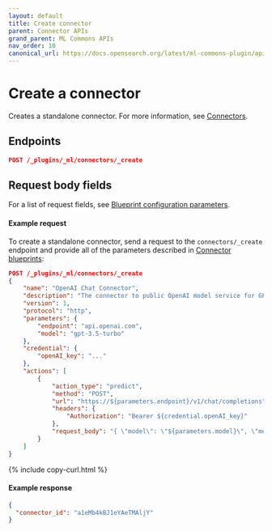 ```yaml
---
layout: default
title: Create connector
parent: Connector APIs
grand_parent: ML Commons APIs
nav_order: 10
canonical_url: https://docs.opensearch.org/latest/ml-commons-plugin/api/connector-apis/create-connector/
---
```


# Create a connector

Creates a standalone connector. For more information, see [Connectors]({{site.url}}{{site.baseurl}}/ml-commons-plugin/remote-models/connectors/).

## Endpoints

```json
POST /_plugins/_ml/connectors/_create
```

## Request body fields

For a list of request fields, see [Blueprint configuration parameters]({{site.url}}{{site.baseurl}}/ml-commons-plugin/remote-models/blueprints#configuration-parameters).

#### Example request

To create a standalone connector, send a request to the `connectors/_create` endpoint and provide all of the parameters described in [Connector blueprints]({{site.url}}{{site.baseurl}}/ml-commons-plugin/remote-models/blueprints/):

```json
POST /_plugins/_ml/connectors/_create
{
    "name": "OpenAI Chat Connector",
    "description": "The connector to public OpenAI model service for GPT 3.5",
    "version": 1,
    "protocol": "http",
    "parameters": {
        "endpoint": "api.openai.com",
        "model": "gpt-3.5-turbo"
    },
    "credential": {
        "openAI_key": "..."
    },
    "actions": [
        {
            "action_type": "predict",
            "method": "POST",
            "url": "https://${parameters.endpoint}/v1/chat/completions",
            "headers": {
                "Authorization": "Bearer ${credential.openAI_key}"
            },
            "request_body": "{ \"model\": \"${parameters.model}\", \"messages\": ${parameters.messages} }"
        }
    ]
}
```
{% include copy-curl.html %}

#### Example response

```json
{
  "connector_id": "a1eMb4kBJ1eYAeTMAljY"
}
```